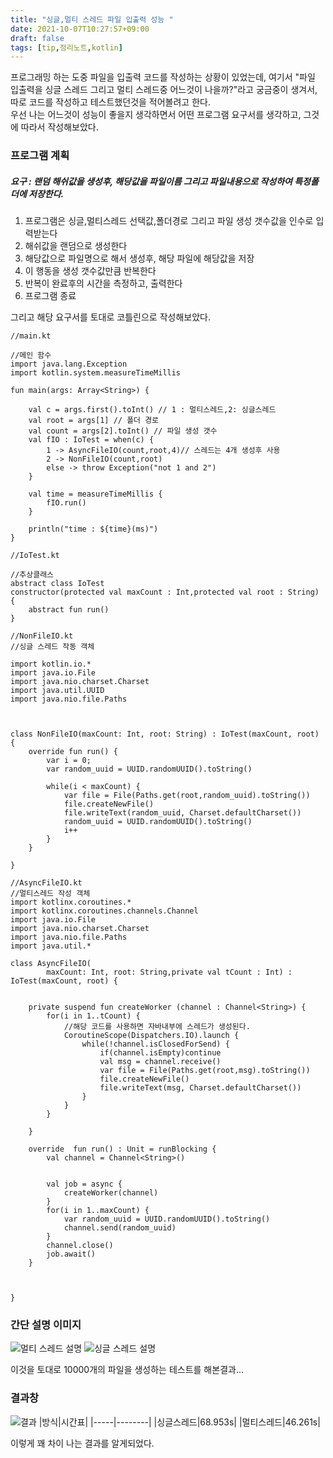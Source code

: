 ```yaml
---
title: "싱글,멀티 스레드 파일 입출력 성능 "
date: 2021-10-07T10:27:57+09:00
draft: false
tags: [tip,정리노트,kotlin]
---
```


프로그래밍 하는 도중 파일을 입출력 코드를 작성하는 상황이 있었는데, 여기서 "파일 입출력을 싱글 스레드 그리고 멀티 스레드중 어느것이 나을까?"라고 궁금중이 생겨서, 따로 코드를 작성하고 테스트했던것을 적어볼려고 한다.  
우선 나는 어느것이 성능이 좋을지 생각하면서  어떤 프로그램 요구서를 생각하고, 그것에 따라서 작성해보았다.


### 프로그램 계획
##### 요구 : 랜덤 해쉬값을 생성후, 해당값을 파일이름 그리고 파일내용으로 작성하여 특정폴더에 저장한다.

1. 프로그램은 싱글,멀티스레드 선택값,폴더경로 그리고 파일 생성 갯수값을 인수로 입력받는다
2. 해쉬값을 랜덤으로 생성한다
3. 해당값으로 파일명으로 해서 생성후, 해당 파일에 해당값을 저장
4. 이 행동을 생성 갯수값만큼 반복한다
5. 반복이 완료후의 시간을 측정하고, 출력한다
6. 프로그램 종료

그리고 해당 요구서를 토대로 코틀린으로 작성해보았다.
```{.kt} 
//main.kt

//메인 함수
import java.lang.Exception
import kotlin.system.measureTimeMillis

fun main(args: Array<String>) {

    val c = args.first().toInt() // 1 : 멀티스레드,2: 싱글스레드
    val root = args[1] // 폴더 경로
    val count = args[2].toInt() // 파일 생성 갯수
    val fIO : IoTest = when(c) {
        1 -> AsyncFileIO(count,root,4)// 스레드는 4개 생성후 사용
        2 -> NonFileIO(count,root)
        else -> throw Exception("not 1 and 2")
    }

    val time = measureTimeMillis {
        fIO.run()
    }

    println("time : ${time}(ms)")
}
```

```{.kt} 
//IoTest.kt

//추상클래스
abstract class IoTest
constructor(protected val maxCount : Int,protected val root : String) {
    abstract fun run()
}
```


```{.kt} 
//NonFileIO.kt
//싱글 스레드 작동 객체

import kotlin.io.*
import java.io.File
import java.nio.charset.Charset
import java.util.UUID
import java.nio.file.Paths



class NonFileIO(maxCount: Int, root: String) : IoTest(maxCount, root) {
    override fun run() {
        var i = 0;
        var random_uuid = UUID.randomUUID().toString()

        while(i < maxCount) {
            var file = File(Paths.get(root,random_uuid).toString())
            file.createNewFile()
            file.writeText(random_uuid, Charset.defaultCharset())
            random_uuid = UUID.randomUUID().toString()
            i++
        }
    }

}
```

```{.kt}
//AsyncFileIO.kt
//멀티스레드 작성 객체
import kotlinx.coroutines.*
import kotlinx.coroutines.channels.Channel
import java.io.File
import java.nio.charset.Charset
import java.nio.file.Paths
import java.util.*

class AsyncFileIO(
        maxCount: Int, root: String,private val tCount : Int) : IoTest(maxCount, root) {


    private suspend fun createWorker (channel : Channel<String>) {
        for(i in 1..tCount) {
            //해당 코드를 사용하면 자바내부에 스레드가 생성된다.
            CoroutineScope(Dispatchers.IO).launch {
                while(!channel.isClosedForSend) {
                    if(channel.isEmpty)continue
                    val msg = channel.receive()
                    var file = File(Paths.get(root,msg).toString())
                    file.createNewFile()
                    file.writeText(msg, Charset.defaultCharset())
                }
            }
        }

    }

    override  fun run() : Unit = runBlocking {
        val channel = Channel<String>()


        val job = async {
            createWorker(channel)
        }
        for(i in 1..maxCount) {
            var random_uuid = UUID.randomUUID().toString()
            channel.send(random_uuid)
        }
        channel.close()
        job.await()
    }



}
```

### 간단 설명 이미지
![멀티 스레드 설명](/posts/thread_file_io_performance/설명.png)
![싱글 스레드 설명](/posts/thread_file_io_performance/설명2.png)

이것을 토대로 10000개의 파일을 생성하는 테스트를 해본결과...  
### 결과창 
![결과](/posts/thread_file_io_performance/결과창.PNG)
|방식|시간표|
|-----|--------|
|싱글스레드|68.953s|
|멀티스레드|46.261s|

이렇게 꽤 차이 나는 결과를 알게되었다.
